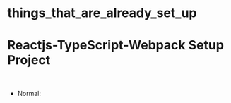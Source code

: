 # things_that_are_already_set_up
<h1>Reactjs-TypeScript-Webpack Setup Project</h1><br>
<ul>
  <li>Normal: </li>
</ul>
